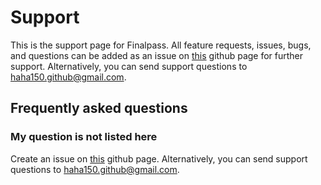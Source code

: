 # Support

This is the support page for Finalpass. All feature requests, issues, bugs, and questions can be added as an issue on [this](https://github.com/haha150/finalpass-ios-support/issues) github page for further support. Alternatively, you can send support questions to haha150.github@gmail.com.

## Frequently asked questions

### My question is not listed here

Create an issue on [this](https://github.com/haha150/finalpass-ios-support/issues) github page. Alternatively, you can send support questions to haha150.github@gmail.com.